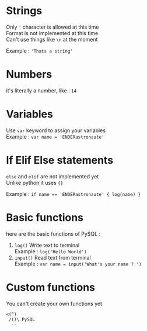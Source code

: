 # Strings

Only `'` character is allowed at this time  
Format is not implemented at this time  
Can't use things like `\n` at the moment

Example : `'Thats a string'`

# Numbers

it's literally a number, like : `14`

# Variables

Use `var` keyword to assign your variables  
Example : `var name = 'ENDERastronaute'`

# If Elif Else statements

`else` and `elif` are not implemented yet  
Unlike python it uses `{}`

Example : `if name == 'ENDERastronaute' { log(name) }`

# Basic functions

here are the basic functions of PySQL :

1. `log()` Write text to terminal  
   Example : `log('Hello World')`
2. `input()` Read text from terminal  
   Example : `var name = input('What's your name ? ')`

# Custom functions

You can't create your own functions yet

    <(^)  
     /()\ PySQL
      --
